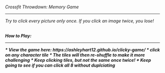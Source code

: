 <h6>Crossfit Throwdown: Memory Game
  <hr>
  Try to click every picture only once. If you click an image twice, you lose!
  
 <h5>How to Play:
  <hr>
  * View the game here: https://ashleyhart12.github.io/clicky-game/ 
  * click on any character tile
  * The tiles will then re-shuffle to make it more challenging
  * Keep clicking tiles, but not the same once twice!
  * Keep going to see if you can click all 8 without duplciating


